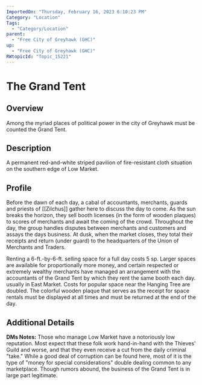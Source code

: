 ```yaml
---
ImportedOn: "Thursday, February 16, 2023 6:10:23 PM"
Category: "Location"
Tags:
  - "Category/Location"
parent:
  - "Free City of Greyhawk (GHC)"
up:
  - "Free City of Greyhawk (GHC)"
RWtopicId: "Topic_15221"
---
```

# The Grand Tent
## Overview
Among the myriad places of political power in the city of Greyhawk must be counted the Grand Tent.

## Description
A permanent red-and-white striped pavilion of fire-resistant cloth situation on the southern edge of Low Market.

## Profile
Before the dawn of each day, a cabal of accountants, merchants, guards and priests of [[Zilchus]] gather here to discuss the day to come. As the sun breaks the horizon, they sell booth licenses (in the form of wooden plaques) to scores of merchants and await the coming of the crowd. Throughout the day, the group handles disputes between merchants and customers and assays the days business. At dusk, when the market closes, they total their receipts and return (under guard) to the headquarters of the Union of Merchants and Traders.

Renting a 6-ft.-by-6-ft. selling space for a full day costs 5 sp. Larger spaces are available for proportionally more money, and certain respected or extremely wealthy merchants have managed an arrangement with the accountants of the Grand Tent by which they rent the same booth each day. usually in East Market. Costs for popular space near the Hanging Tree are doubled. The colorful wooden plaque that serves as the receipt for space rentals must be displayed at all times and must be returned at the end of the day.

## Additional Details
**DMs Notes:** Those who manage Low Market have a notoriously low reputation. Most expect that these folk work hand-in-hand with the Thieves' Guild and worse, and that they even receive a cut from the daily criminal "take." While a good deal of corruption can be found here, most of it is the type of "money for special considerations" double dealing common to any marketplace. Though rumors abound, the business of the Grand Tent is in large part legitimate.

